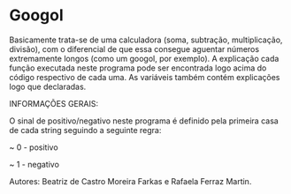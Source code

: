 # Googol
 Basicamente trata-se de uma calculadora (soma, subtração, multiplicação, divisão), com o diferencial de que essa consegue aguentar números extremamente longos (como um googol, por exemplo). 
 A explicação cada função executada neste programa pode ser encontrada logo acima do código respectivo de cada uma. As variáveis também contém explicações logo que declaradas.

INFORMAÇÕES GERAIS:

O sinal de positivo/negativo neste programa é definido pela primeira casa de cada string seguindo a seguinte regra:

 ~ 0 - positivo
 
~ 1 - negativo

Autores: Beatriz de Castro Moreira Farkas e Rafaela Ferraz Martin.
 
